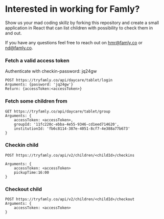 # Interested in working for Famly?

Show us your mad coding skillz by forking this repository and create a small application in React that can list children with possibility to check them in and out.

If you have any questions feel free to reach out on hmr@famly.co or nd@famly.co.

### Fetch a valid access token
Authenticate with checkin-password: jq24gw
```
POST https://tryfamly.co/api/daycare/tablet/login
Arguments: {password: 'jq24gw'}
Return: {accessToken:<accessToken>}
```

### Fetch some children from
```
GET https://tryfamly.co/api/daycare/tablet/group
Arguments: {
	accessToken: <accessToken>,
	groupId: '11fc220c-ebba-4e55-9346-cd1eed714620',
	institutionId: 'fb6c8114-387e-4051-8cf7-4e388a77b673'
}
```

### Checkin child
```
POST https://tryfamly.co/api/v2/children/<childId>/checkins

Arguments: {
	accessToken: <accessToken>
	pickupTime:16:00
}
```

### Checkout child
```
POST https://tryfamly.co/api/v2/children/<childId>/checkout
Arguments: {
	accessToken: <accessToken>
}
```
